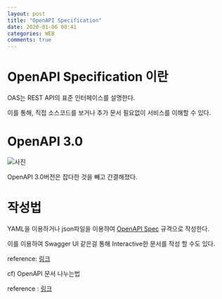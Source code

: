 ```yaml
---
layout: post
title: "OpenAPI Specification"
date: 2020-01-06 00:41
categories: WEB
comments: true
---
```

# OpenAPI Specification 이란

OAS는 REST API의 표준 인터페이스를 설명한다.

이를 통해, 직접 소스코드를 보거나 추가 문서 필요없이 서비스를 이해할 수 있다.

# OpenAPI 3.0

![사진](https://i.ytimg.com/vi/6lKqPdNMoWQ/maxresdefault.jpg)

OpenAPI 3.0버전은 잡다한 것을 빼고 간결해졌다.

# 작성법

YAML을 이용하거나 json파일을 이용하여 [OpenAPI Spec](https://github.com/OAI/OpenAPI-Specification/blob/master/versions/3.0.2.md) 규격으로 작성한다.

이를 이용하여 Swagger UI 같은걸 통해 Interactive한 문서를 작성 할 수도 있다.


reference: [링크](https://blog.sonim1.com/217)

cf) OpenAPI 문서 나누는법

reference : [링크](https://azimi.me/2015/07/16/split-swagger-into-smaller-files.html)